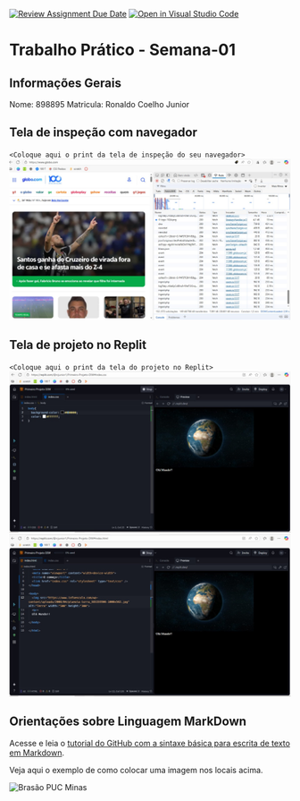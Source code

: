 [![Review Assignment Due Date](https://classroom.github.com/assets/deadline-readme-button-22041afd0340ce965d47ae6ef1cefeee28c7c493a6346c4f15d667ab976d596c.svg)](https://classroom.github.com/a/KTA8mvsy)
[![Open in Visual Studio Code](https://classroom.github.com/assets/open-in-vscode-2e0aaae1b6195c2367325f4f02e2d04e9abb55f0b24a779b69b11b9e10269abc.svg)](https://classroom.github.com/online_ide?assignment_repo_id=20053792&assignment_repo_type=AssignmentRepo)
# Trabalho Prático - Semana-01

## Informações Gerais

Nome: 898895
Matricula: Ronaldo Coelho Junior

## Tela de inspeção com navegador

`<Coloque aqui o print da tela de inspeção do seu navegador>`
![Print da tela de inspeção do site.](images/printinspecao.jpg)

## Tela de projeto no Replit

`<Coloque aqui o print da tela do projeto no Replit>`
![print tela replit](images/printreplit1.jpg)
![print tela replit](images/printreplit2.jpg)


## Orientações sobre Linguagem MarkDown

Acesse e leia o [tutorial do GitHub com a sintaxe básica para escrita de texto em Markdown](https://docs.github.com/pt/get-started/writing-on-github/getting-started-with-writing-and-formatting-on-github/basic-writing-and-formatting-syntax).

Veja aqui o exemplo de como colocar uma imagem nos locais acima. 

![Brasão PUC Minas](images/brasao_puc.png)
